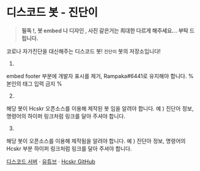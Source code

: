 # 디스코드 봇 - 진단이
> **필독 !, 봇 embed 나 디자인 , 사진 같은거는 최대한 다르게 해주세요... 부탁 드립니다.**

코로나 자가진단을 대신해주는 디스코드 봇!
`진단이` 봇의 저장소입니다!

1. 
embed footer 부분에 개발자 표시를 제거, Rampaka#6441로 유지해야 합니다.
                    % 본인의 태그 입력 금지 %

2. 
해당 봇이 Hcskr 오픈소스를 이용해 제작된 봇 임을 알려야 합니다.
예 ) 진단아 정보, 명령어의 하이퍼 링크처럼 링크를 달아 주셔야 합니다.

3. 
해당 봇이 오픈소스를 이용해 제작됨을 알려야 합니다.
예 ) 진단아 정보, 명령어의 Hcskr 부분 하이퍼 링크처럼 링크를 달아 주셔야 합니다.

[디스코드 서버](https://discord.gg/XnAqJW2huv) · [유튜브](https://www.youtube.com/watch?v=p_2nBVg25eA) · [Hcskr GitHub](https://github.com/331leo/hcskr_python)
